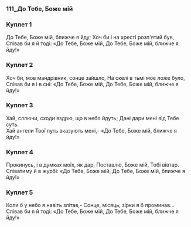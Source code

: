 ### 111_До Тебе, Боже мій
### Куплет 1
До Тебе, Боже мій, ближче я йду; Хоч би і на хресті розп'ятий був,<br/>Співав би я й тоді: «До Тебе, Боже мій, До Тебе, Боже мій, ближче я йду!»
### Куплет 2
Хоч би, мов мандрівник, сонце зайшло, На скелі в тьмі моє ложе було,<br/>Співав би я і в сні: «До Тебе, Боже мій, До Тебе, Боже мій, ближче я йду!»
### Куплет 3
Хай, сллючи, сходи вздрю, що в небо йдуть; Дані дари мені від Тебе суть.<br/>Хай ангели Твої путь вказують мені,- «До Тебе, Боже мій, ближче я йду!»
### Куплет 4
Прокинусь, і в думках моїх, як дар, Поставлю, Боже мій, Тобі вівтар.<br/>Співатиму й в журбі: «До Тебе, Боже мій, До Тебе, Боже мій, ближче я йду!»
### Куплет 5
Коли б у небо я навіть злітав,- Сонце, місяць, зірки я б проминав...<br/>Співав би я й тоді: «До Тебе, Боже мій, До Тебе, Боже мій, ближче я йду!»
